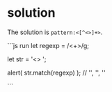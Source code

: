 # solution

The solution is `pattern:<[^<>]+>`.

\`\`\`js run let regexp = /&lt;+&gt;/g;

let str = '&lt;&gt;   ';

alert\( str.match\(regexp\) \); // '', '', ''

\`\`\`


